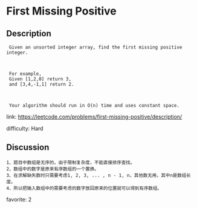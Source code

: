 # First Missing Positive

## Description

```
 Given an unsorted integer array, find the first missing positive integer.



 For example,
 Given [1,2,0] return 3,
 and [3,4,-1,1] return 2.



 Your algorithm should run in O(n) time and uses constant space.
```

link: https://leetcode.com/problems/first-missing-positive/description/

difficulty: Hard

## Discussion

```
1、题目中数组是无序的，由于限制复杂度，不能直接排序查找。
2、数组中的数字是原来有序数组的一个置换。
3、在求解缺失数时只需要考虑1, 2, 3, ... , n - 1, n，其他数无用，其中n是数组长度。
4、所以把输入数组中的需要考虑的数字放回原来的位置就可以得到有序数组。
```

favorite: 2
